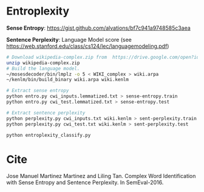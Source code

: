 # Entroplexity

**Sense Entropy**: https://gist.github.com/alvations/bf7c941a9748585c3aea

**Sentence Perplexity**: Language Model score (see https://web.stanford.edu/class/cs124/lec/languagemodeling.pdf)


```bash
# Download wikipedia-complex.zip from  https://drive.google.com/open?id=0B04oQzUfrOTjSGdsTl9QbUJqczg
unzip wikipedia-complex.zip
# Build the language model.
~/mosesdecoder/bin/lmplz -o 5 < WIKI_complex > wiki.arpa
~/kenlm/bin/build_binary wiki.arpa wiki.kenlm

# Extract sense entropy
python entro.py cwi_inputs.lemmatized.txt > sense-entropy.train
python entro.py cwi_test.lemmatized.txt > sense-entropy.test

# Extract sentence perplexity
python perplexity.py cwi_inputs.txt wiki.kenlm > sent-perplexity.train
python perplexity.py cwi_test.txt wiki.kenlm > sent-perplexity.test

python entroplexity_classify.py
```

# Cite

Jose Manuel Martinez Martinez and Liling Tan. Complex Word Identification with Sense Entropy and Sentence Perplexity. In SemEval-2016. 

```

```
